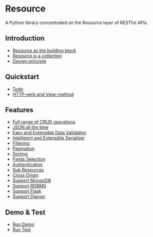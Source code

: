 Resource
========

A Python library concentrated on the Resource layer of RESTful APIs.


Introduction
------------

+ [Resource as the building block](introduction.md#resource-as-the-building-block)
+ [Resource is a collection](introduction.md#resource-is-a-collection)
+ [Design principle](introduction.md#design-principle)


Quickstart
----------

+ [Todo](quickstart.md#todo)
+ [HTTP-verb and View-method](quickstart.md#http-verb-and-view-method)


Features
--------

+ [Full range of CRUD operations](features.md#full-range-of-crud-operations)
+ [JSON all the time](features.md#json-all-the-time)
+ [Easy and Extensible Data Validation](features.md#easy-and-extensible-data-validation)
+ [Intelligent and Extensible Serializer](features.md#intelligent-and-extensible-serializer)
+ [Filtering](features.md#filtering)
+ [Pagination](features.md#pagination)
+ [Sorting](features.md#sorting)
+ [Fields Selection](features.md#fields-selection)
+ [Authentication](features.md#authentication)
+ [Sub Resources](features.md#sub-resources)
+ [Cross Origin](features.md#cross-origin)
+ [Support MongoDB](features.md#support-mongodb)
+ [Support RDBMS](features.md#support-rdbms)
+ [Support Flask](features.md#support-flask)
+ [Support Django](features.md#support-django)


Demo & Test
-----------

+ [Run Demo](demo.md#run-demo)
+ [Run Test](demo.md#run-test)
